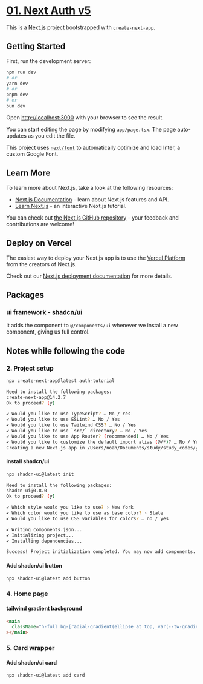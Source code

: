 # [01. Next Auth v5](https://www.youtube.com/watch?v=1MTyCvS05V4)

This is a [Next.js](https://nextjs.org/) project bootstrapped with [`create-next-app`](https://github.com/vercel/next.js/tree/canary/packages/create-next-app).

## Getting Started

First, run the development server:

```bash
npm run dev
# or
yarn dev
# or
pnpm dev
# or
bun dev
```

Open [http://localhost:3000](http://localhost:3000) with your browser to see the result.

You can start editing the page by modifying `app/page.tsx`. The page auto-updates as you edit the file.

This project uses [`next/font`](https://nextjs.org/docs/basic-features/font-optimization) to automatically optimize and load Inter, a custom Google Font.

## Learn More

To learn more about Next.js, take a look at the following resources:

- [Next.js Documentation](https://nextjs.org/docs) - learn about Next.js features and API.
- [Learn Next.js](https://nextjs.org/learn) - an interactive Next.js tutorial.

You can check out [the Next.js GitHub repository](https://github.com/vercel/next.js/) - your feedback and contributions are welcome!

## Deploy on Vercel

The easiest way to deploy your Next.js app is to use the [Vercel Platform](https://vercel.com/new?utm_medium=default-template&filter=next.js&utm_source=create-next-app&utm_campaign=create-next-app-readme) from the creators of Next.js.

Check out our [Next.js deployment documentation](https://nextjs.org/docs/deployment) for more details.

## Packages

### ui framework - [shadcn/ui](https://ui.shadcn.com/)

It adds the component to `@/components/ui` whenever we install a new component, giving us full control.

## Notes while following the code

### 2. Project setup

```sh
npx create-next-app@latest auth-tutorial

Need to install the following packages:
create-next-app@14.2.7
Ok to proceed? (y)

✔ Would you like to use TypeScript? … No / Yes
✔ Would you like to use ESLint? … No / Yes
✔ Would you like to use Tailwind CSS? … No / Yes
✔ Would you like to use `src/` directory? … No / Yes
✔ Would you like to use App Router? (recommended) … No / Yes
✔ Would you like to customize the default import alias (@/*)? … No / Yes
Creating a new Next.js app in /Users/noah/Documents/study/study_codes/youtube/nextjs-practice/nextjs-practice-git/auth-tutorial.
```

#### install shadcn/ui

```sh
npx shadcn-ui@latest init

Need to install the following packages:
shadcn-ui@0.8.0
Ok to proceed? (y)

✔ Which style would you like to use? › New York
✔ Which color would you like to use as base color? › Slate
✔ Would you like to use CSS variables for colors? … no / yes

✔ Writing components.json...
✔ Initializing project...
✔ Installing dependencies...

Success! Project initialization completed. You may now add components.
```

#### Add shadcn/ui button

```sh
npx shadcn-ui@latest add button
```

### 4. Home page

#### tailwind gradient background

```html
<main
  className="h-full bg-[radial-gradient(ellipse_at_top,_var(--tw-gradient-stops))] from-sky-400 to-blue-800"
></main>
```

### 5. Card wrapper

#### Add shadcn/ui card

```sh
npx shadcn-ui@latest add card
```
